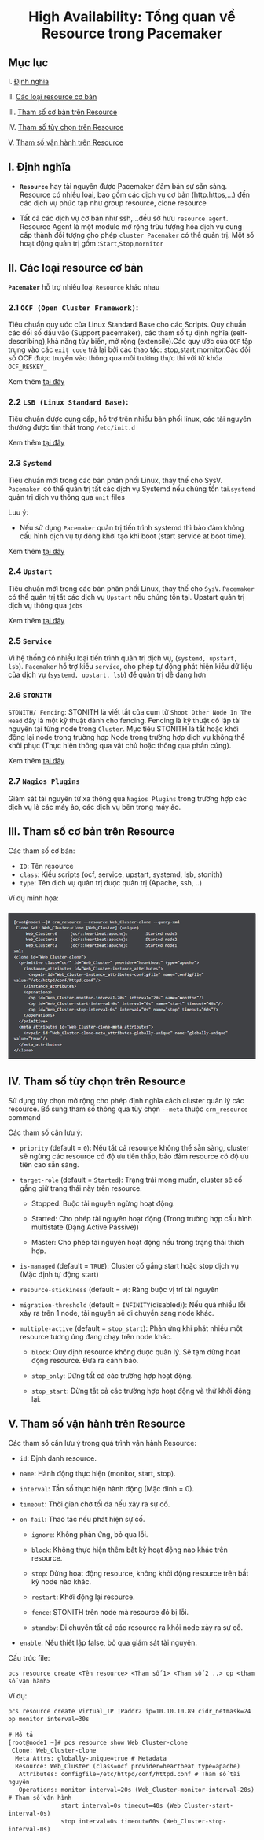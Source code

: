<h1 align="center">High Availability: Tổng quan về Resource trong Pacemaker</h1>

## Mục lục
I. [Định nghĩa](#dinhnghia)

II. [Các loại resource cơ bản](#phanloai)

III. [Tham số cơ bản trên Resource](#thamsocoban)

IV. [Tham số tùy chọn trên Resource](#thamsotuychon)

V. [Tham số vận hành trên Resource](#thamsovanhanh)

## I. <a name="dinhnghia"></a>Định nghĩa

- **`Resource`** hay tài nguyên được Pacemaker đảm bản sự sẵn sàng. Resource có nhiều loại, bao gồm các dịch vụ cơ bản (http.https,...) đến các dịch vụ phức tạp như group resource, clone resource

- Tất cả các dịch vụ cơ bản như ssh,...đều sở hưu `resource agent`. Resource Agent là một module mở rộng trừu tượng hóa dịch vụ cung cấp thành đối tượng cho phép `cluster Pacemaker` có thể quản trị. Một số hoạt động quản trị gồm :`Start`,`Stop`,`mornitor`


## II. <a name="phanloai"></a>Các loại resource cơ bản

**`Pacemaker`** hỗ trợ nhiều loại `Resource` khác nhau

### 2.1 `OCF (Open Cluster Framework)`:

Tiêu chuẩn quy ước của Linux Standard Base cho các Scripts. Quy chuẩn các đối số đầu vào (Support pacemaker), các tham số tự định nghĩa (self-describing),khả năng tùy biến, mở rộng (extensile).Các quy ước của `OCF` tập trung vào các `exit code` trả lại bởi các thao tác: stop,start,mornitor.Các đối số OCF được truyền vào thông qua môi trường thực thi với từ khóa `OCF_RESKEY_`

Xem thêm [tại đây](https://en.wikipedia.org/wiki/Open_Cluster_Framework)

### 2.2 `LSB (Linux Standard Base)`:

Tiêu chuẩn được cung cấp, hỗ trợ trên nhiều bản phối linux, các tài nguyên thường được tìm thất trong `/etc/init.d`

Xem thêm [tại đây](https://en.wikipedia.org/wiki/Linux_Standard_Base)


### 2.3 `Systemd`

Tiêu chuẩn mới trong các bản phân phối Linux, thay thế cho SysV. `Pacemaker `có thể quản trị tất các dịch vụ Systemd nếu chúng tồn tại.`systemd` quản trị dịch vụ thông qua `unit` files

Lưu ý:
   - Nếu sử dụng `Pacemaker` quản trị tiến trình systemd thì bảo đảm không cấu hình dịch vụ tự động khởi tạo khi boot (start service at boot time).


Xem thêm [tại đây](https://en.wikipedia.org/wiki/Systemd)

### 2.4 `Upstart`

Tiêu chuẩn mới trong các bản phân phối Linux, thay thế cho `SysV`. `Pacemaker` có thể quản trị tất các dịch vụ `Upstart` nếu chúng tồn tại. Upstart quản trị dịch vụ thông qua `jobs`

Xem thêm [tại đây](https://en.wikipedia.org/wiki/Upstart)

### 2.5 `Service`

Vì hệ thống có nhiều loại tiến trình quản trị dịch vụ, (`systemd, upstart, lsb`). `Pacemaker` hỗ trợ kiểu `service`, cho phép tự động phát hiện kiểu dữ liệu của dịch vụ (`systemd, upstart, lsb`) để quản trị dễ dàng hơn

### 2.6 `STONITH`

`STONITH/ Fencing`: STONITH là viết tắt của cụm từ `Shoot Other Node In The Head` đây là một kỹ thuật dành cho fencing. Fencing là kỹ thuật cô lập tài nguyên tại từng node trong `Cluster`. Mục tiêu STONITH là tắt hoặc khởi động lại node trong trường hợp Node trong trường hợp dịch vụ không thể khôi phục (Thực hiện thông qua vật chủ hoặc thông qua phần cứng).

Xem thêm [tại đây](https://github.com/thang290298/Cluster-HA/blob/main/1-Cluster/01-Dosc/03-Tong-quan-Quorum-STONITH-Fencing.md)


### 2.7 `Nagios Plugins`

Giảm sát tài nguyên từ xa thông qua `Nagios Plugins` trong trường hợp các dịch vụ là các máy ảo, các dịch vụ bên trong máy ảo.

## III. <a name="thamsocoban"></a>Tham số cơ bản trên Resource
Các tham số cơ bản:
  - `ID`: Tên resource
  - `class`: Kiểu scripts (ocf, service, upstart, systemd, lsb, stonith)
  - `type`: Tên dịch vụ quản trị được quản trị (Apache, ssh, ..)

  Ví dụ minh họa:
  <h3 align="center"><img src="../../Images/Cluster/13.png"></h3>

## IV. <a name="thamsotuychon"></a>Tham số tùy chọn trên Resource

Sử dụng tùy chọn mở rộng cho phép định nghĩa cách cluster quản lý các resource. Bổ sung tham số thông qua tùy chọn `--meta` thuộc `crm_resource` command

Các tham số cần lưu ý:

- `priority` (default = `0`): Nếu tất cả resource không thể sẵn sàng, cluster sẽ ngừng các resource có độ ưu tiên thấp, bảo đảm resource có độ ưu tiên cao sẵn sàng.

- `target-role` (default = `Started`): Trạng trái mong muốn, cluster sẽ cố gắng giữ trạng thái này trên resource.

    - Stopped: Buộc tài nguyên ngừng hoạt động.

    - Started: Cho phép tài nguyên hoạt động (Trong trường hợp cấu hình multistate (Dạng Active Passive))

    - Master: Cho phép tài nguyên hoạt động nếu trong trạng thái thích hợp.

- `is-managed` (default = `TRUE`): Cluster cố gắng start hoặc stop dịch vụ (Mặc định tự động start)

- `resource-stickiness` (default = `0`): Ràng buộc vị trí tài nguyên

- `migration-threshold` (default = `INFINITY`(disabled)): Nếu quá nhiều lỗi xảy ra trên 1 node, tài nguyên sẽ di chuyển sang node khác.

- `multiple-active` (default = `stop_start`): Phản ứng khi phát nhiều một resource tương ứng đang chạy trên node khác.

    - `block`: Quy định resource không được quản lý. Sẽ tạm dừng hoạt động resource. Đưa ra cảnh báo.

    - `stop_only`: Dừng tất cả các trường hợp hoạt động.

    - `stop_start`: Dừng tất cả các trường hợp hoạt động và thử khởi động lại.

## V. <a name="thamsovanhanh"></a>Tham số vận hành trên Resource

Các tham số cần lưu ý trong quá trình vận hành Resource:

- `id`: Định danh resource.

- `name`: Hành động thực hiện (monitor, start, stop).

- `interval`: Tần số thực hiện hành động (Mặc đinh = 0).

- `timeout`: Thời gian chờ tối đa nếu xảy ra sự cố.

- `on-fail`: Thao tác nếu phát hiện sự cố.

    - `ignore`: Không phản ứng, bỏ qua lỗi.

    - `block`: Không thực hiện thêm bất kỳ hoạt động nào khác trên resource.

    - `stop`: Dừng hoạt động resource, không khởi động resource trên bất kỳ node nào khác.

    - `restart`: Khởi động lại resource.

    - `fence`: STONITH trên node mà resource đó bị lỗi.

    - `standby`: Di chuyển tất cả các resource ra khỏi node xảy ra sự cố.

- `enable`: Nếu thiết lập false, bỏ qua giám sát tài nguyên.

Cấu trúc file:

```
pcs resource create <Tên resource> <Tham số 1> <Tham số 2 ..> op <tham số vận hành>
```

Ví dụ:

```
pcs resource create Virtual_IP IPaddr2 ip=10.10.10.89 cidr_netmask=24 op monitor interval=30s

# Mô tả
[root@node1 ~]# pcs resource show Web_Cluster-clone
 Clone: Web_Cluster-clone
  Meta Attrs: globally-unique=true # Metadata
  Resource: Web_Cluster (class=ocf provider=heartbeat type=apache)
   Attributes: configfile=/etc/httpd/conf/httpd.conf # Tham số tài nguyên
   Operations: monitor interval=20s (Web_Cluster-monitor-interval-20s) # Tham số vận hình
               start interval=0s timeout=40s (Web_Cluster-start-interval-0s)
               stop interval=0s timeout=60s (Web_Cluster-stop-interval-0s)
```